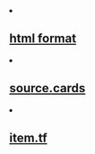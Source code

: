 <li>
  <h2>
    <a class="post-link" href="https://marketplace.visualstudio.com/items?itemName=mohd-akram.vscode-html-format">html format</a>
  </h2>
</li>

<li>
  <h2>
    <a class="post-link" href="https://source.cards">source.cards</a>
  </h2>
</li>

<li>
  <h2>
    <a class="post-link" href="https://item.tf">item.tf</a>
  </h2>
</li>
